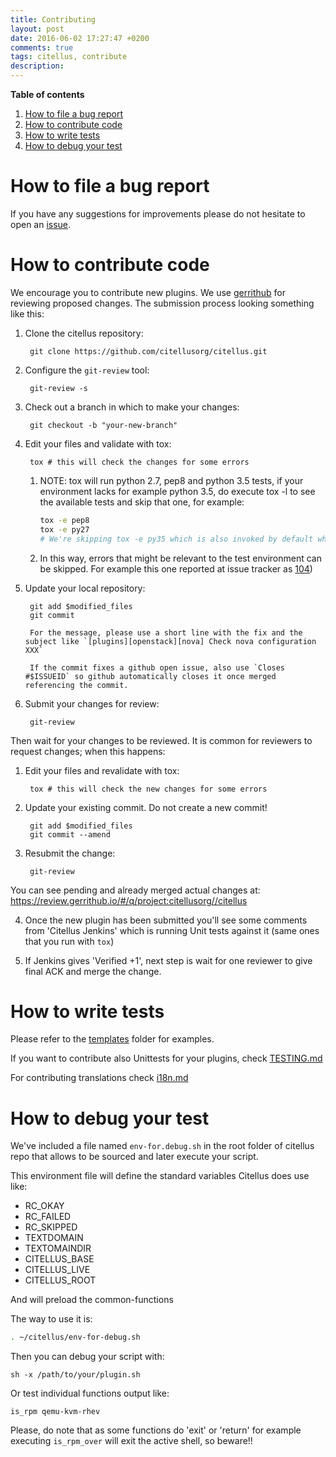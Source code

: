 ```yaml
---
title: Contributing
layout: post
date: 2016-06-02 17:27:47 +0200
comments: true
tags: citellus, contribute
description:
---
```


**Table of contents**
<!-- TOC depthFrom:1 insertAnchor:true orderedList:true -->

1. [How to file a bug report](#how-to-file-a-bug-report)
2. [How to contribute code](#how-to-contribute-code)
3. [How to write tests](#how-to-write-tests)
4. [How to debug your test](#how-to-debug-your-test)

<!-- /TOC -->


<a id="markdown-how-to-file-a-bug-report" name="how-to-file-a-bug-report"></a>
# How to file a bug report

If you have any suggestions for improvements please do not hesitate to
open an [issue](https://github.com/citellusorg/citellus/issues/new).

<a id="markdown-how-to-contribute-code" name="how-to-contribute-code"></a>
# How to contribute code

We encourage you to contribute new plugins.  We use [gerrithub][] for
reviewing proposed changes.  The submission process looking something
like this:

[gerrithub]: https://gerrithub.io/

1. Clone the citellus repository:

        git clone https://github.com/citellusorg/citellus.git

2. Configure the `git-review` tool:

        git-review -s

3. Check out a branch in which to make your changes:

        git checkout -b "your-new-branch"

4. Edit your files and validate with tox:

        tox # this will check the changes for some errors

    1. NOTE: tox will run python 2.7, pep8 and python 3.5 tests, if your environment lacks for example python 3.5, do execute tox -l to see the available tests and skip that one, for example:

        ~~~sh
        tox -e pep8
        tox -e py27
        # We're skipping tox -e py35 which is also invoked by default when tox is executed without arguments.
        ~~~

    2. In this way, errors that might be relevant to the test environment can be skipped. For example this one reported at issue tracker as [104](https://github.com/citellusorg/citellus/issues/104))

5. Update your local repository:

        git add $modified_files
        git commit

        For the message, please use a short line with the fix and the subject like `[plugins][openstack][nova] Check nova configuration XXX`

        If the commit fixes a github open issue, also use `Closes #$ISSUEID` so github automatically closes it once merged referencing the commit.

6. Submit your changes for review:

        git-review

Then wait for your changes to be reviewed.  It is common for reviewers
to request changes; when this happens:

1. Edit your files and revalidate with tox:

        tox # this will check the new changes for some errors

2. Update your existing commit. Do not create a new commit!

        git add $modified_files
        git commit --amend

3. Resubmit the change:

        git-review

You can see pending and already merged actual changes at: <https://review.gerrithub.io/#/q/project:citellusorg//citellus>

4. Once the new plugin has been submitted you'll see some comments from 'Citellus Jenkins' which is running Unit tests against it (same ones that you run with `tox`)

5. If Jenkins gives 'Verified +1', next step is wait for one reviewer to give final ACK and merge the change.

<a id="markdown-how-to-write-tests" name="how-to-write-tests"></a>
# How to write tests

Please refer to the
[templates](https://github.com/citellusorg/citellus/tree/master/doc/templates)
folder for examples.

If you want to contribute also Unittests for your plugins, check [TESTING.md](TESTING.md)

For contributing translations check [i18n.md](doc/i18n.md)

<a id="markdown-how-to-debug-your-test" name="how-to-debug-your-test"></a>
# How to debug your test

We've included a file named `env-for.debug.sh` in the root folder of citellus repo that allows to be sourced and later execute your script.

This  environment file will define the standard variables Citellus does use like:
- RC_OKAY
- RC_FAILED
- RC_SKIPPED
- TEXTDOMAIN
- TEXTOMAINDIR
- CITELLUS_BASE
- CITELLUS_LIVE
- CITELLUS_ROOT

And will preload the common-functions

The way to use it is:

~~~sh
. ~/citellus/env-for-debug.sh
~~~

Then you can debug your script with:

~~~
sh -x /path/to/your/plugin.sh
~~~

Or test individual functions output like:

~~~
is_rpm qemu-kvm-rhev
~~~

Please, do note that as some functions do 'exit' or 'return' for example executing `is_rpm_over` will exit the active shell, so beware!!
